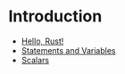 # Introduction

- [Hello, Rust!](./01-hello-rust)
- [Statements and Variables](./02-statements-and-variables)
- [Scalars](./03-scalars)
